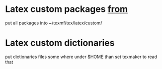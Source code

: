# Latex custom packages [from](https://goo.gl/POkKdg)
put all packages into ~/texmf/tex/latex/custom/

# Latex custom dictionaries
put dictionaries files some where under $HOME than set texmaker to read that

